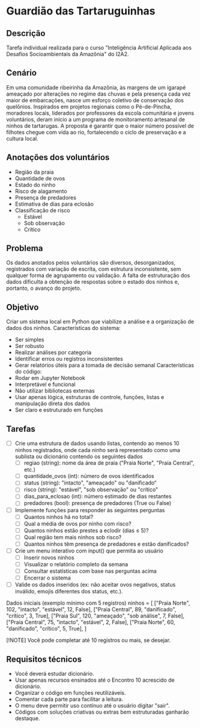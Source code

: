 # Guardião das Tartaruguinhas
## Descrição
Tarefa individual realizada para o curso "Inteligência Artificial Aplicada aos Desafios Socioambientais da Amazônia" do I2A2.

## Cenário
Em uma comunidade ribeirinha da Amazônia, às margens de um igarapé ameaçado por alterações no regime das chuvas e pela presença cada vez maior de embarcações, nasce um esforço coletivo de conservação dos quelônios. Inspirados em projetos regionais como o Pé-de-Pincha, moradores locais, liderados por professores da escola comunitária e jovens voluntários, deram início a um programa de monitoramento artesanal de ninhos de tartarugas. A proposta é garantir que o maior número possível de filhotes chegue com vida ao rio, fortalecendo o ciclo de preservação e a cultura local.

## Anotações dos voluntários
- Região da praia
- Quantidade de ovos
- Estado do ninho
- Risco de alagamento
- Presença de predadores
- Estimativa de dias para eclosão
- Classificação de risco
    - Estável
    - Sob observação
    - Crítico

## Problema
Os dados anotados pelos voluntários são diversos, desorganizados, registrados com variação de escrita, com estrutura inconsistente, sem qualquer forma de agrupamento ou validação.
A falta de estruturação dos dados dificulta a obtenção de respostas sobre o estado dos ninhos e, portanto, o avanço do projeto.

## Objetivo
Criar um sistema local em Python que viabilize a análise e a organização de dados dos ninhos.
Características do sistema:
- Ser simples
- Ser robusto
- Realizar análises por categoria
- Identificar erros ou registros inconsistentes
- Gerar relatórios úteis para a tomada de decisão semanal
Características do código:
- Rodar em Jupyter Notebook
- Interpretável e funcional
- Não utilizar bibliotecas externas
- Usar apenas lógica, estruturas de controle, funções, listas e manipulação direta dos dados
- Ser claro e estruturado em funções

## Tarefas
- [ ] Crie uma estrutura de dados usando listas, contendo ao menos 10 ninhos registrados, onde cada ninho será representado como uma sublista ou dicionário contendo os seguintes dados
    - [ ] regiao (string): nome da área de praia ("Praia Norte", "Praia Central", etc.)
    - [ ] quantidade_ovos (int): número de ovos identificados
    - [ ] status (string): "intacto", "ameaçado" ou "danificado“
    - [ ] risco (string): "estável", "sob observação" ou "crítico"
    - [ ] dias_para_eclosao (int): número estimado de dias restantes
    - [ ] predadores (bool): presença de predadores (True ou False)
- [ ] Implemente funções para responder às seguintes perguntas
    - [ ] Quantos ninhos há no total?
    - [ ] Qual a média de ovos por ninho com risco?
    - [ ] Quantos ninhos estão prestes a eclodir (dias ≤ 5)?
    - [ ] Qual região tem mais ninhos sob risco?
    - [ ] Quantos ninhos têm presença de predadores e estão danificados?
- [ ] Crie um menu interativo com input() que permita ao usuário
    - [ ] Inserir novos ninhos
    - [ ] Visualizar o relatório completo da semana
    - [ ] Consultar estatísticas com base nas perguntas acima
    - [ ] Encerrar o sistema
- [ ] Valide os dados inseridos (ex: não aceitar ovos negativos, status inválido, emojis diferentes dos status, etc.).

Dados iniciais (exemplo mínimo com 5 registros)
ninhos = [
["Praia Norte", 102, "intacto", "estável", 12, False],
["Praia Central", 89, "danificado", "crítico", 3, True],
["Praia Sul", 120, "ameaçado", "sob análise", 7, False],
["Praia Central", 75, "intacto", "estável", 2, False],
["Praia Norte", 60, "danificado", "crítico", 5, True],
]

[!NOTE] Você pode completar até 10 registros ou mais, se desejar.

## Requisitos técnicos
- Você deverá estudar dicionário.
- Usar apenas recursos ensinados até o Encontro 10 acrescido de dicionário.
- Organizar o código em funções reutilizáveis.
- Comentar cada parte para facilitar a leitura.
- O menu deve permitir uso contínuo até o usuário digitar "sair".
- Códigos com soluções criativas ou extras bem estruturadas ganharão destaque.
